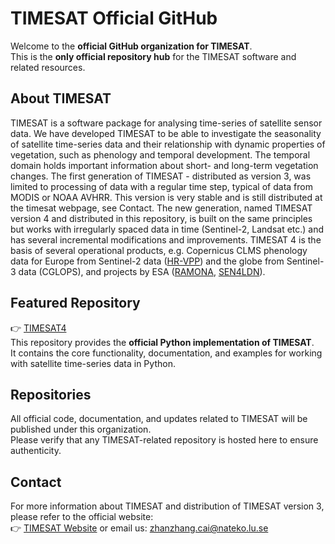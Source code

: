 # TIMESAT Official GitHub

Welcome to the **official GitHub organization for TIMESAT**.  
This is the **only official repository hub** for the TIMESAT software and related resources.

## About TIMESAT
TIMESAT is a software package for analysing time-series of satellite sensor data. We have developed TIMESAT to be able to investigate the seasonality of satellite time-series data and their relationship with dynamic properties of vegetation, such as phenology and temporal development. The temporal domain holds important information about short- and long-term vegetation changes. The first generation of TIMESAT - distributed as version 3, was limited to processing of data with a regular time step, typical of data from MODIS or NOAA AVHRR. This version is very stable and is still distributed at the timesat webpage, see Contact. The new generation, named TIMESAT version 4 and distributed in this repository, is built on the same principles but works with irregularly spaced data in time (Sentinel-2, Landsat etc.) and has several incremental modifications and improvements. TIMESAT 4 is the basis of several operational products, e.g. Copernicus CLMS phenology data for Europe from Sentinel-2 data ([HR-VPP](https://www.copernicus.eu/en/access-data/copernicus-services-catalogue/high-resolution-vegetation-phenology-and-productivity)) and the globe from Sentinel-3 data (CGLOPS), and projects by ESA ([RAMONA](https://www.ramona.earth/), [SEN4LDN](https://esa-sen4ldn.org/en)).

## Featured Repository
👉 [TIMESAT4](https://github.com/TIMESAT/TIMESAT4)  
This repository provides the **official Python implementation of TIMESAT**.  
It contains the core functionality, documentation, and examples for working with satellite time-series data in Python.

## Repositories
All official code, documentation, and updates related to TIMESAT will be published under this organization.  
Please verify that any TIMESAT-related repository is hosted here to ensure authenticity.

## Contact
For more information about TIMESAT and distribution of TIMESAT version 3, please refer to the official website:  
👉 [TIMESAT Website](http://web.nateko.lu.se/timesat/timesat.asp) or email us: zhanzhang.cai@nateko.lu.se
